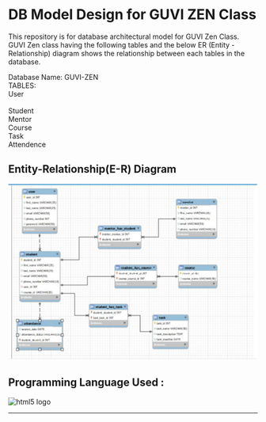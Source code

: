 # DB Model Design for GUVI ZEN Class

This repository is for database architectural model for GUVI Zen Class. GUVI Zen class having the following tables and the below ER (Entity - Relationship) diagram shows the relationship between each tables in the database.

Database Name: GUVI-ZEN
<br/>
TABLES: <br/>
User <br/>	
Student	<br/>
Mentor	<br/>
Course	<br/>
Task	<br/>
Attendence
<br/>
## Entity-Relationship(E-R) Diagram
![ER diagram](ER-Diagram.JPG)
<br/>


### <h2 align="left">Programming Language Used :</h2>

<div align="left">
  <img src="https://www.svgrepo.com/show/303251/mysql-logo.svg" height="100" alt="html5 logo"  />
  <img width="50" />
  </div>

------